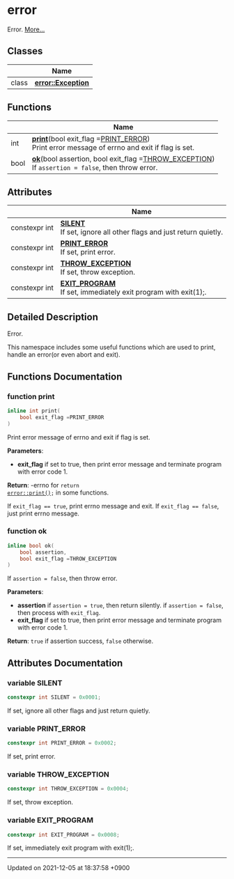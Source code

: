 

# error

Error.  [More...](#detailed-description)

## Classes

|                | Name           |
| -------------- | -------------- |
| class | **[error::Exception](/Classes/error::Exception)**  |

## Functions

|                | Name           |
| -------------- | -------------- |
| int | **[print](/Namespaces/error#function-print)**(bool exit_flag =<a href="/Namespaces/error#variable-print-error">PRINT_ERROR</a>)<br>Print error message of errno and exit if flag is set.  |
| bool | **[ok](/Namespaces/error#function-ok)**(bool assertion, bool exit_flag =<a href="/Namespaces/error#variable-throw-exception">THROW_EXCEPTION</a>)<br>If <code>assertion = false</code>, then throw error.  |

## Attributes

|                | Name           |
| -------------- | -------------- |
| constexpr int | **[SILENT](/Namespaces/error#variable-silent)** <br>If set, ignore all other flags and just return quietly.  |
| constexpr int | **[PRINT_ERROR](/Namespaces/error#variable-print_error)** <br>If set, print error.  |
| constexpr int | **[THROW_EXCEPTION](/Namespaces/error#variable-throw_exception)** <br>If set, throw exception.  |
| constexpr int | **[EXIT_PROGRAM](/Namespaces/error#variable-exit_program)** <br>If set, immediately exit program with exit(1);.  |

## Detailed Description

Error. 

This namespace includes some useful functions which are used to print, handle an error(or even abort and exit). 


## Functions Documentation

### function print

```cpp
inline int print(
    bool exit_flag =PRINT_ERROR
)
```

Print error message of errno and exit if flag is set. 

**Parameters**: 

  * **exit_flag** if set to true, then print error message and terminate program with error code 1. 


**Return**: -errno for <code>return <a href="/Namespaces/error#function-print">error::print()</a>;</code> in some functions. 

If <code>exit&#95;flag == true</code>, print errno message and exit. If <code>exit&#95;flag == false</code>, just print errno message.


### function ok

```cpp
inline bool ok(
    bool assertion,
    bool exit_flag =THROW_EXCEPTION
)
```

If <code>assertion = false</code>, then throw error. 

**Parameters**: 

  * **assertion** if <code>assertion = true</code>, then return silently. if <code>assertion = false</code>, then process with <code>exit&#95;flag</code>. 
  * **exit_flag** if set to true, then print error message and terminate program with error code 1. 


**Return**: <code>true</code> if assertion success, <code>false</code> otherwise. 


## Attributes Documentation

### variable SILENT

```cpp
constexpr int SILENT = 0x0001;
```

If set, ignore all other flags and just return quietly. 

### variable PRINT_ERROR

```cpp
constexpr int PRINT_ERROR = 0x0002;
```

If set, print error. 

### variable THROW_EXCEPTION

```cpp
constexpr int THROW_EXCEPTION = 0x0004;
```

If set, throw exception. 

### variable EXIT_PROGRAM

```cpp
constexpr int EXIT_PROGRAM = 0x0008;
```

If set, immediately exit program with exit(1);. 




-------------------------------

Updated on 2021-12-05 at 18:37:58 +0900